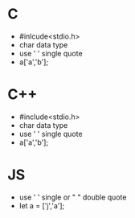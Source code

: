 # C
- #inlcude<stdio.h>
- char data type
-  use ' ' single quote
-  a['a','b'];
# C++
 - #include<stdio.h>
 - char data type
 - use ' ' single quote
 - a['a','b'];
# JS
- use ' ' single or " " double quote
- let a = ['j','a'];